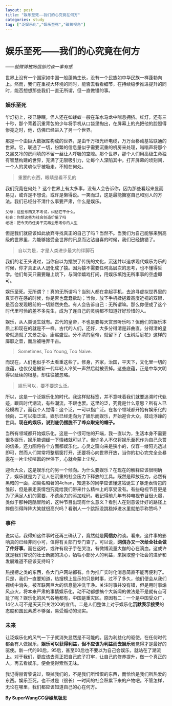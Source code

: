 ```yaml
---
layout: post
title: "娱乐至死——我们的心究竟在何方"
categories: study
tag: ["泛娱乐化","娱乐至死","碳氧视角"]
---
```


娱乐至死——我们的心究竟在何方
========

*——就微博被网信部约谈一事有感*

世界上没有一个国家如中国一般蓬勃生长，没有一个民族如中华民族一样蓬勃向上。然而，我们在重视大环境的同时，能否去看看细节，在持续稳步推进提升的同时，能否想想那些我们一直无所谓，但一直做错的事。
<!-- moreandmore -->
### 娱乐至死

华灯初上，夜已静眠，但人还在如蝼蚁一般在车水马龙中喘息拥挤。红灯，还有三十秒，那个背着沉重背包的少年将手机从口袋里掏出，在屏幕上的光把他的脸照得惨亮之时，他，仿佛已经进入了另一个世界。

那是一个由巨大数据库构成的世界，是由千万根光纤电缆，万万台移动基站联通的世界。它，联通了一切，纷繁的信息量似乎需要沉重的机房来处理，嗡嗡声将那个又黑又冷的房间填的不留一丝让人呼吸的空隙。那个世界，那个人们用高级生命独有智慧构建的世界，充满了无限吸引力，让每个人深陷其中。打开屏幕的顷刻间，一个人的灵魂似乎被吸走，不知在何处。

> 重要的东西，眼睛是看不见的

我们究竟在何处？
这个世界上有太多事，没有人会告诉你，因为那些看起来显而易见，或许是不想说，或许是懒得说。一笑而过，这是最能搪塞自己和别人的方法。我们已经分不清什么事要严肃，什么是娱乐。

    父母：这些东西又不考试，纠结它干什么。
    社会：你想这些为社会创造价值了吗
    老板：把今天的任务干完再去思考你的人生

但是我们就应该如此放弃寻找真正的自己了吗？当然不。当我们为自己能够来到高级的世界里，为能够接受全世界的讯息而沾沾自喜的时候，我们已经搞错了。

> 自以为是，才是人类进步最大的绊脚石

我们的老王头说过，当你自以为摆脱了传统的文化，沉迷并以追求现代娱乐为乐的时候，你才真正从人退化成了猿。因为猿不需要任何高层次的思考，也不懂得哲学。他们每天只需要蹦上跳下，与同伴嬉戏打闹，用娱乐填饱无所事事的空虚即可。

娱乐至死。无所谓？！真的无所谓吗？当别人都在拿起手机，去追寻虚拟世界里的真实存在感的时候，你是否也蠢蠢欲动；当你，放下手机揉搓着高度近视的双眼，是否会发现眼前的一切黯然失色。有人会告诉自己：无所谓嘛。那么你便成了这个时代里可怜的差不多先生，成为了连自己的灵魂都不知道好好珍惜的人。

娱乐，从人类诞生就有。古代的皇帝，不也是要每天赏景听乐吗？但他们的娱乐本质上和现在的就是不一样。古代的人们，还好，大多分得清是非曲直。分得清的皇帝就造就了文景之治，康熙盛世。分不清的皇帝，就留下了《玉树后庭花》这样的靡靡之音，而后被唾弃千古。

> Sometimes, Too Young, Too Naive.

而现在，人们也似乎不太看重这些了。修身，齐家，治国，平天下，文化里一切的底蕴，也仅仅是被新一代年轻人冷笑一声然后就被丢掉。这些底蕴，正是中华文明得以延续的根基，却往往被忽略。

> 娱乐可以，要不要这么泛。

所以，这是一个泛娱乐化的时代。我这样贴标签，并不意味着我们就要追溯时代轨迹，跟风时代潮流，有些潮流，不跟也罢。这里的泛，究竟是什么意思？所有人已经模糊了，而我个人觉得：这个泛，一可以指广泛。在各个领域都开始有娱乐化的倾向，二可以指泛滥，娱乐已经走向为了娱乐而娱乐，开始迎合大众，鼓动浮躁的世风。**现在的娱乐，说到底仍摆脱不了哗众取宠的帽子。**

当所有领域都开始娱乐化，这是一个很可怕的开端，我一直以为，生活本身不需要很多娱乐，娱乐能调缓一下情绪就可以了。但许多人不仅将娱乐至死作为自己永誓的信条，还力图将各个方面都娱乐化。心灵之窗向来是狭小的，仅容一缕阳光透过即可，然而人们常常将整扇窗打开，还要将心向世界开放，当你的初心完完全全暴露在一片尘埃喧嚣的世俗下，心就会蒙上尘埃。

迎合大众，这是娱乐化的另一个倾向。为什么要娱乐？在现在的解释应该很明确了，娱乐就是为了让人在沉重的社会压力下释放的工具。既然是释放压力，必然有黑暗的一面，如臭名昭著的4chan，知道多的同学应该懂这站诞生了暴走表情包的雏形，但是暴走表情包究竟给我们带来什么精神上的享受没有。有些电视节目更是为了满足人们的需要，不遗余力的添加戏码。我记得前几年有种电视节目很火爆，类似于那种跑酷冒险的，这种节目出现有什么意义？看别人在刻意设计好的路径上摔倒引得阵阵大笑就很高兴吗？看别人一个跳跃没跳稳掉进水里就拍手称赞吗？

### 事件

说实话，我得知这件事时还再三确认了，竟然就是**网信办**约谈。看来，这件事的影响真的已经非同小可，值得有关部门专门查了。可以说，**网信办又一次给全社会做了件好事**。而在这时，或许有段子手在哭泣，有微博流量大伽的心在滴血。这或许就是我们常说的壮士断腕的决心，牺牲小部分人的利益，来换取整个社会的进步和发展难道不应该支持吗？

热搜榜之类的东西，各大门户网站都有。作为推广实时化消息简直不能再便利了。只是，我们一直要知道，热搜榜上显示的只是时事，过不了多久，他们便会从我们视线中消失，被互联网巨大的信息量冲洗干净。关注时事并没有错，但是用时事煽风点火，将本来严肃的事情娱乐化，动不动都想搞个大新闻的做法是不是就有点可耻了呢？娱乐化的风气各地都有，中国是重灾区。原因有二：一个是中国受众广，14亿人可不是天天只关注XX的宣传。二是人们整体上对于娱乐化**沉默表示接受**的态度和国民素质不够强，易受煽动的现实。

### 未来

让泛娱乐化的风气一下子就消失显然是不可能的。因为利益化的驱使，在任何时代都会有人做娱乐，**娱乐可以获得利益，但不应该为利益而去娱乐**我觉得才是最好的驱使。新一代的90后，95后，甚至00后也不要以为自己会娱乐，就站在了潮流上。对于我们，更应该去真正把自己底子打牢，让自己的修养提升，做一个真正的人，再去看娱乐，便会觉得索然无味。

我记得赫胥黎说过，毁掉我们的，不是我们所憎恨的东西，而恰恰是我们所热爱的东西。娱乐至死，也不过是（很长）一时间的社会积累下来的产物吧。不管怎样，无论在哪里，我们都应该知道自己的心在何方。



**By SuperWangCC@碳氧极思**
